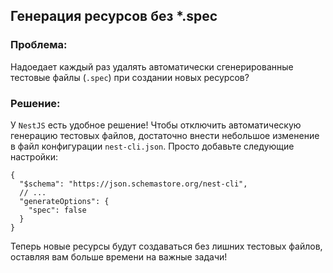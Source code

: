 ## Генерация ресурсов без \*.spec

### Проблема:

Надоедает каждый раз удалять автоматически сгенерированные тестовые файлы (`.spec`) при создании новых ресурсов?

### Решение:

У `NestJS` есть удобное решение! Чтобы отключить автоматическую генерацию тестовых файлов, достаточно внести небольшое изменение в файл конфигурации `nest-cli.json`. Просто добавьте следующие настройки:

```jsonc
{
  "$schema": "https://json.schemastore.org/nest-cli",
  // ...
  "generateOptions": {
    "spec": false
  }
}
```

Теперь новые ресурсы будут создаваться без лишних тестовых файлов, оставляя вам больше времени на важные задачи!
